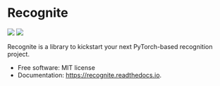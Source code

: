 # Recognite


![](https://img.shields.io/pypi/v/recognite.svg)
![](https://readthedocs.org/projects/recognite/badge/?version=latest)


Recognite is a library to kickstart your next PyTorch-based recognition project.


* Free software: MIT license
* Documentation: https://recognite.readthedocs.io.

